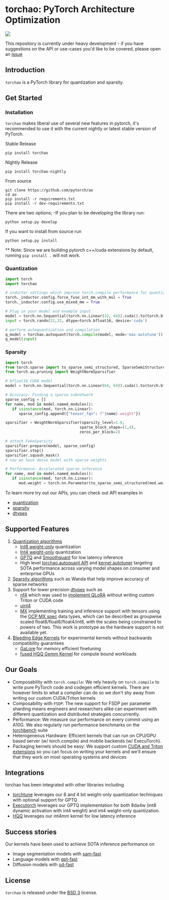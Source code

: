 # torchao: PyTorch Architecture Optimization

[![](https://dcbadge.vercel.app/api/server/cudamode?style=flat)](https://discord.gg/cudamode)

This repository is currently under heavy development - if you have suggestions on the API or use-cases you'd like to be covered, please open an [issue](https://github.com/pytorch/ao/issues)

## Introduction
`torchao` is a PyTorch library for quantization and sparsity.

## Get Started

### Installation
`torchao` makes liberal use of several new features in pytorch, it's recommended to use it with the current nightly or latest stable version of PyTorch.

Stable Release
```Shell
pip install torchao
```

Nightly Release
```Shell
pip install torchao-nightly
```

From source

```Shell
git clone https://github.com/pytorch/ao
cd ao
pip install -r requirements.txt
pip install -r dev-requirements.txt
```

There are two options;
-If you plan to be developing the library run:
```Shell
python setup.py develop
```

If you want to install from source run
```Shell
python setup.py install
```

** Note:
Since we are building pytorch c++/cuda extensions by default, running `pip install .` will
not work.

### Quantization

```python
import torch
import torchao

# inductor settings which improve torch.compile performance for quantized modules
torch._inductor.config.force_fuse_int_mm_with_mul = True
torch._inductor.config.use_mixed_mm = True

# Plug in your model and example input
model = torch.nn.Sequential(torch.nn.Linear(32, 64)).cuda().to(torch.bfloat16)
input = torch.randn(32,32, dtype=torch.bfloat16, device='cuda')

# perform autoquantization and compilation
q_model = torchao.autoquant(torch.compile(model, mode='max-autotune'))
q_model(input)
```

### Sparsity

```python
import torch
from torch.sparse import to_sparse_semi_structured, SparseSemiStructuredTensor
from torch.ao.pruning import WeightNormSparsifier

# bfloat16 CUDA model
model = torch.nn.Sequential(torch.nn.Linear(64, 64)).cuda().to(torch.bfloat16)

# Accuracy: Finding a sparse subnetwork
sparse_config = []
for name, mod in model.named_modules():
   if isinstance(mod, torch.nn.Linear):
      sparse_config.append({"tensor_fqn": f"{name}.weight"})

sparsifier = WeightNormSparsifier(sparsity_level=1.0,
                                 sparse_block_shape=(1,4),
                                 zeros_per_block=2)

# attach FakeSparsity
sparsifier.prepare(model, sparse_config)
sparsifier.step()
sparsifier.squash_mask()
# now we have dense model with sparse weights

# Performance: Accelerated sparse inference
for name, mod in model.named_modules():
   if isinstance(mod, torch.nn.Linear):
      mod.weight = torch.nn.Parameter(to_sparse_semi_structured(mod.weight))
```

To learn more try out our APIs, you can check out API examples in
* [quantization](./torchao/quantization)
* [sparsity](./torchao/sparsity)
* [dtypes](./torchao/dtypes)


## Supported Features
1. [Quantization algorithms](./torchao/quantization)
    - [Int8 weight-only](https://github.com/pytorch/ao/blob/main/torchao/quantization/weight_only.py) quantization
    - [Int4 weight-only](https://github.com/pytorch/pytorch/blob/main/aten/src/ATen/native/cuda/int4mm.cu) quantization
    - [GPTQ](https://github.com/pytorch/ao/blob/main/torchao/quantization/GPTQ.py) and [Smoothquant](https://github.com/pytorch/ao/blob/main/torchao/quantization/smoothquant.py) for low latency inference
    - High level [torchao.autoquant API](https://github.com/pytorch/ao/blob/main/torchao/quantization/autoquant.py) and [kernel autotuner](https://github.com/pytorch/ao/blob/main/torchao/kernel/autotuner.py) targeting SOTA performance across varying model shapes on consumer and enterprise GPUs
2. [Sparsity algorithms](./torchao/sparsity) such as Wanda that help improve accuracy of sparse networks
3. Support for lower precision [dtypes](./torchao/dtypes) such as
    - [nf4](https://github.com/pytorch/ao/blob/main/torchao/dtypes/nf4tensor.py) which was used to [implement QLoRA](https://github.com/pytorch/torchtune/blob/main/docs/source/tutorials/qlora_finetune.rst) without writing custom Triton or CUDA code
    - [uint4](https://github.com/pytorch/ao/blob/main/torchao/dtypes/uint4.py)
    - [MX](https://github.com/pytorch/ao/blob/main/torchao/prototype/mx_formats) implementing training and inference support with tensors using the [OCP MX spec](https://www.opencompute.org/documents/ocp-microscaling-formats-mx-v1-0-spec-final-pdf) data types, which can be described as groupwise scaled float8/float6/float4/int8, with the scales being constrained to powers of two. This work is prototype as the hardware support is not available yet.
4. [Bleeding Edge Kernels](./torchao/prototype/) for experimental kernels without backwards compatibility guarantees
    - [GaLore](https://github.com/pytorch/ao/tree/main/torchao/prototype/galore) for memory efficient finetuning
    - [fused HQQ Gemm Kernel](https://github.com/pytorch/ao/tree/main/torchao/prototype/hqq) for compute bound workloads

## Our Goals

* Composability with `torch.compile`: We rely heavily on `torch.compile` to write pure PyTorch code and codegen efficient kernels. There are however limits to what a compiler can do so we don't shy away from writing our custom CUDA/Triton kernels
* Composability with `FSDP`: The new support for FSDP per parameter sharding means engineers and researchers alike can experiment with different quantization and distributed strategies concurrently.
* Performance: We measure our performance on every commit using an A10G. We also regularly run performance benchmarks on the [torchbench](https://github.com/pytorch/benchmark) suite
* Heterogeneous Hardware: Efficient kernels that can run on CPU/GPU based server (w/ torch.compile) and mobile backends (w/ ExecuTorch).
* Packaging kernels should be easy: We support custom [CUDA and Triton extensions](./torchao/csrc/) so you can focus on writing your kernels and we'll ensure that they work on most operating systems and devices

## Integrations

torchao has been integrated with other libraries including

* [torchtune](https://github.com/pytorch/torchtune/blob/main/recipes/quantization.md) leverages our 8 and 4 bit weight-only quantization techniques with optional support for GPTQ
* [Executorch](https://github.com/pytorch/executorch/tree/main/examples/models/llama2#quantization) leverages our GPTQ implementation for both 8da4w (int8 dynamic activation with int4 weight) and int4 weight-only quantization.
* [HQQ](https://github.com/mobiusml/hqq/blob/master/hqq/backends/torchao.py) leverages our int4mm kernel for low latency inference

## Success stories
Our kernels have been used to achieve SOTA inference performance on

* Image segmentation models with [sam-fast](https://pytorch.org/blog/accelerating-generative-ai)
* Language models with [gpt-fast](https://pytorch.org/blog/accelerating-generative-ai-2)
* Diffusion models with [sd-fast](https://pytorch.org/blog/accelerating-generative-ai-3)

## License

`torchao` is released under the [BSD 3](https://github.com/pytorch-labs/ao/blob/main/LICENSE) license.
